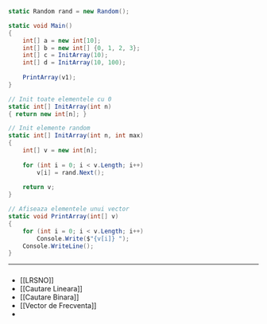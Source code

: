 ```csharp
static Random rand = new Random();

static void Main()
{
	int[] a = new int[10];
	int[] b = new int[] {0, 1, 2, 3};
	int[] c = InitArray(10);
	int[] d = InitArray(10, 100);
	
	PrintArray(v1);
}

// Init toate elementele cu 0
static int[] InitArray(int n)
{ return new int[n]; }

// Init elemente random
static int[] InitArray(int n, int max)
{
	int[] v = new int[n];
	
	for (int i = 0; i < v.Length; i++)
		v[i] = rand.Next();
	
	return v;
}

// Afiseaza elementele unui vector
static void PrintArray(int[] v)
{
	for (int i = 0; i < v.Length; i++)
		Console.Write($"{v[i]} ");
	Console.WriteLine();
}
```

---

###
- [[LRSNO]]
- [[Cautare Lineara]]
- [[Cautare Binara]]
- [[Vector de Frecventa]]
- 